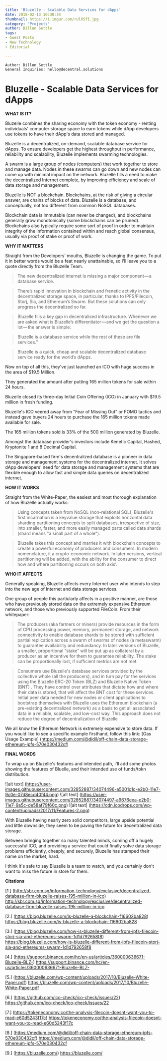```yaml
---
title: 'Bluzelle - Scalable Data Services for dApps'
date: 2018-02-13 10:38:34
thumbnail: https://i.imgur.com/rulXSfI.jpg
category: "Projects"
author: Dillon Settle
tags:
- Guest Posts
- New Technology
- Editorial

---
```

  

```
Author: Dillon Settle
General Inquiries: hello@decentral.solutions
```

   

# Bluzelle - Scalable Data Services for dApps 


**WHAT IS IT?**

Bluzelle combines the sharing economy with the token economy - renting individuals' computer storage space to earn tokens while dApp developers use tokens to have their dApp's data stored and managed.

Bluzelle is a decentralized, on-demand, scalable database service for dApps. To ensure developers get the highest throughput in performance, reliability and scalability, Bluzelle implements swarming technologies.

A swarm is a large group of nodes (computers) that work together to store and manage data. Nodes in these swarms can go down and new nodes can come up with minimal impact on the network. 
Bluzelle fills a need to make the decentralized Internet complete, by improving efficiency and scale of data storage and management.

<!--more-->


Bluzelle is NOT a blockchain. Blockchains, at the risk of giving a circular answer, are chains of blocks of data. Bluzelle is a database, and conceptually, not too different from common NoSQL databases. 

Blockchain data is immutable (can never be changed), and blockchains generally grow monotonically (some blockchains can be pruned). Blockchains also typically require some sort of proof in order to maintain integrity of the information contained within and reach global consensus, usually via proof of stake or proof of work.

**WHY IT MATTERS**

  Straight from the Developers' mouths, Bluzelle is changing the game. To put it in better words would be a feat nearly unattainable, so I'll leave you to a quote directly from the Bluzelle Team.
>The new decentralized internet is missing a major component — a database service.

>There’s rapid innovation in blockchain and frenetic activity in the decentralized storage space, in particular, thanks to IPFS/Filecoin, Storj, Sia, and Ethereum’s Swarm. But these solutions can only progress the decentralized so far.

>Bluzelle fills a key gap in decentralised infrastructure. Whenever we are asked what is Bluzelle’s differentiator — and we get the question a lot — the answer is simple:

>Bluzelle is a database service while the rest of these are file services.”

>Bluzelle is a quick, cheap and scalable decentralized database service ready for the world’s dApps.
     
Now on top of all this, they've just launched an ICO with huge success in the area of $19.5 Million. 

They generated the amount after putting 165 million tokens for sale within 24 hours.

Bluzelle closed its three-day Initial Coin Offering (ICO) in January with $19.5 million in fresh funding.

Bluzelle's ICO veered away from "Fear of Missing Out" or FOMO tactics and instead gave buyers 24 hours to purchase the 165 million tokens made available for sale.

The 165 million tokens sold is 33% of the 500 million generated by Bluzelle.

Amongst the database provider's investors include Kenetic Capital, Hashed, Kryptonite 1 and 8 Decimal Capital.

The Singapore-based firm's decentralized database is a pioneer in data storage and management systems for the decentralized internet. It solves dApp developers' need for data storage and management systems that are flexible enough to allow fast and simple data queries on decentralized internet.

**HOW IT WORKS**

Straight from the White-Paper, the easiest and most thorough explanation of how Bluzelle actually works:

>Using concepts taken from NoSQL (non-relational SQL), Bluzelle's first incarnation is a keyvalue storage that exploits horizontal data sharding partitioning concepts to split databases, irrespective of size, into smaller, faster, and more easily managed parts called data shards (shard means "a small part of a whole"). 


>Bluzelle takes this concept and marries it with blockchain concepts to create a powerful economy of producers and consumers. In modern nomenclature, it a crypto-economic network. In later versions, vertical partitioning will be added, with the ability for the consumer to direct how and where partitioning occurs on both axis’.


     
**WHO IT AFFECTS**

Generally speaking, Bluzelle affects every Internet user who intends to step into the new age of Internet and data storage services.

One group of people this partiularly affects in a positive manner, are those who have previously stored data on the extremely expensive Ethereum network, and those who previously supported FileCoin. From their whitepaper: 

> The producers (aka farmers or miners) provide resources in the form of CPU processing power, memory, permanent storage, and network connectivity to enable database shards to be stored with sufficient partial replication across a swarm of swarms of nodes (a metaswarm) to guarantee availability and redundancy. In later versions of Bluzelle, a smaller, proportional “stake” will be put up as collateral by a producer as an incentive for them to guarantee reliability. The stake can be proportionally lost, if sufficient metrics are not met.


> Consumers use Bluzelle's database services provided by the collective whole (all the producers), and in turn pay for the services using the Bluzelle ERC-20 Token (BLZ) and Bluzelle Native Token (BNT) . They have control over attributes that dictate how and where their data is stored, that will affect the BNT cost for these services.
Initial peer data needed for new nodes or client applications to bootstrap themselves with
Bluzelle uses the Ethereum blockchain (a pre-existing decentralized network) as a basis to get all associated data in a reliable, scalable, and low-cost way. This approach does not reduce the degree of decentralization of Bluzelle


We all know the Ethereum Network is extremely expensive to store data. If you would like to see a specific example firsthand, follow this link: [Gas Usage Example] (https://medium.com/@didil/off-chain-data-storage-ethereum-ipfs-570e030432cf)


 **FINAL WORDS**

 To wrap up on Bluzelle's features and intended path, I'll add some photos showing the features of Bluelle, and their intended use of funds/tokn distribution.
     
![alt text] (https://user-images.githubusercontent.com/32852887/34074496-a5001c1c-e2b0-11e7-9c0e-07d8ecd40f44.png)
    ![alt text] (https://user-images.githubusercontent.com/32852887/34074497-a9676eea-e2b0-11e7-9a5c-de58af79f60c.png)
    ![alt text] (https://cdn.icodrops.com/wp-content/uploads/2017/11/Features-2.png)
     
 With Bluzelle having nearly zero solid competitors, large upside potential and little downside, they seem to be paving the future for decentralized data storage.

Between bringing together so many talented minds, coming off a hugely successful ICO, and providing a service that could finally solve data storage problems efficiently, cheaply, and securely, Bluzelle has stamped their name on the market, hard.

I think it's safe to say Bluzelle is a team to watch, and you certainly don't want to miss the future in store for them.



      


  **Citations**

[1.] (http://sbr.com.sg/information-technology/exclusive/decentralized-database-firm-bluzelle-raises-195-million-in-ico) http://sbr.com.sg/information-technology/exclusive/decentralized-database-firm-bluzelle-raises-195-million-in-ico

[2.] (https://blog.bluzelle.com/is-bluzelle-a-blockchain-f16602ba828) https://blog.bluzelle.com/is-bluzelle-a-blockchain-f16602ba828  

[3.] (https://blog.bluzelle.com/how-is-bluzelle-different-from-ipfs-filecoin-storj-sia-and-ethereums-swarm-1d1d792658f8) https://blog.bluzelle.com/how-is-bluzelle-different-from-ipfs-filecoin-storj-sia-and-ethereums-swarm-1d1d792658f8   

[4.] (https://support.binance.com/hc/en-us/articles/360000636671-Bluzelle-BLZ-) https://support.binance.com/hc/en-us/articles/360000636671-Bluzelle-BLZ-   

[5.] (https://bluzelle.com/wp-content/uploads/2017/10/Bluzelle-White-Paper.pdf) https://bluzelle.com/wp-content/uploads/2017/10/Bluzelle-White-Paper.pdf  

[6.] (https://github.com/ico-check/ico-check/issues/22) https://github.com/ico-check/ico-check/issues/22  

[7.] (https://tokeneconomy.co/the-analysis-filecoin-doesnt-want-you-to-read-e60d5243f17c) https://tokeneconomy.co/the-analysis-filecoin-doesnt-want-you-to-read-e60d5243f17c  

[8.] (https://medium.com/@didil/off-chain-data-storage-ethereum-ipfs-570e030432cf) https://medium.com/@didil/off-chain-data-storage-ethereum-ipfs-570e030432cf   

[9.] (https://bluzelle.com/) https://bluzelle.com/

